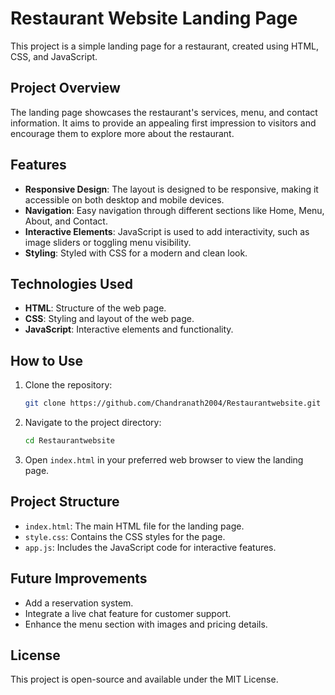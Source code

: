 # Restaurant Website Landing Page

This project is a simple landing page for a restaurant, created using HTML, CSS, and JavaScript.

## Project Overview

The landing page showcases the restaurant's services, menu, and contact information. It aims to provide an appealing first impression to visitors and encourage them to explore more about the restaurant.

## Features

- **Responsive Design**: The layout is designed to be responsive, making it accessible on both desktop and mobile devices.
- **Navigation**: Easy navigation through different sections like Home, Menu, About, and Contact.
- **Interactive Elements**: JavaScript is used to add interactivity, such as image sliders or toggling menu visibility.
- **Styling**: Styled with CSS for a modern and clean look.

## Technologies Used

- **HTML**: Structure of the web page.
- **CSS**: Styling and layout of the web page.
- **JavaScript**: Interactive elements and functionality.

## How to Use

1. Clone the repository:
    ```bash
    git clone https://github.com/Chandranath2004/Restaurantwebsite.git
    ```

2. Navigate to the project directory:
    ```bash
    cd Restaurantwebsite
    ```

3. Open `index.html` in your preferred web browser to view the landing page.

## Project Structure

- `index.html`: The main HTML file for the landing page.
- `style.css`: Contains the CSS styles for the page.
- `app.js`: Includes the JavaScript code for interactive features.

## Future Improvements

- Add a reservation system.
- Integrate a live chat feature for customer support.
- Enhance the menu section with images and pricing details.

## License

This project is open-source and available under the MIT License.

